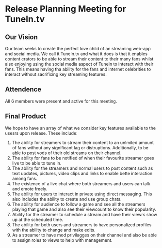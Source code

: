 # Release Planning Meeting for TuneIn.tv

## Our Vision 
Our team seeks to create the perfect love child of an streaming web-app and social media. We call it TuneIn.tv and what it does is that it enables content crators to be able to stream their content to their many fans whilst also enjoying using the social media aspect of TuneIn to interact with their fans. This means having tha ability for the fans and internet celebrities to interact without sacrificing key streaming features. 

## Attendence 
All 6 members were present and active for this meeting.

## Final Product 
We hope to have an array of what we consider key features available to the usesrs upon release. These include:
1. The ability for streamers to stream their content to an unlmited amount of fans without any significant lag or distruptions. Additionally, to be able to post vods of their old streams on their channel. 
2. The ability for fans to be notified of when their favourite streamer goes live to be able to tune in. 
3. The ability for the streamers and normal users to post content such as text updates, pictures, video clips and links to enable bette interaction among fans.
4. The existence of a live chat where both streamers and users can talk and emote freely.
5. The ability for users to interact in private using direct messaging. This also includes the ability to create and use group chats. 
6. The ability for audience to follow a game and see all the streamers playing that game and also see their viewcount to know their popularity. 
7. Ability for the streamer to schedule a stream and have their viewrs show up at the scheduled time. 
8. The ability for both users and streamers to have personalized profiles with the ability to change and make edits.  
9. As a streamer to have mod privilagges on their channel and also be able to assign roles to views to help with management. 


